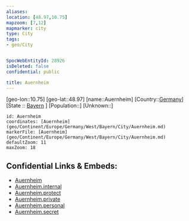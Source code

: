 ```yaml
---
aliases: 
location: [48.97,10.75]
mapzoom: [7,12] 
mapmarker: city 
type: City
tags:
- geo/City


SpocWebEntityId: 28926
isDeleted: false
confidential: public

title: Auernheim
---
```

[geo-lon::10.75]
[geo-lat::48.97]
[name::Auernheim]
[Country::[Germany](geo/Continent/Europe/Germany.md)]
[State :: [Bayern](geo/Continent/Europe/Germany/West/Bayern.md) ]
[Population::]
[Unknown::]


```leaflet
id: Auernheim
coordinates: [Auernheim](geo/Continent/Europe/Germany/West/Bayern/City/Auernheim.md)
markerFile: [Auernheim](geo/Continent/Europe/Germany/West/Bayern/City/Auernheim.md)
defaultZoom: 11 
maxZoom: 18
```


## Confidential Links & Embeds: 
- [Auernheim](../../../../../../../../_public/geo/Continent/Europe/Germany/West/Bayern/City/Auernheim.md) 
- [Auernheim.internal](../../../../../../../../_internal/geo/Continent/Europe/Germany/West/Bayern/City/Auernheim.internal.md) 
- [Auernheim.protect](../../../../../../../../_protect/geo/Continent/Europe/Germany/West/Bayern/City/Auernheim.protect.md) 
- [Auernheim.private](../../../../../../../../_private/geo/Continent/Europe/Germany/West/Bayern/City/Auernheim.private.md) 
- [Auernheim.personal](../../../../../../../../_personal/geo/Continent/Europe/Germany/West/Bayern/City/Auernheim.personal.md) 
- [Auernheim.secret](../../../../../../../../_secret/geo/Continent/Europe/Germany/West/Bayern/City/Auernheim.secret.md) 
